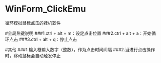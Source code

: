 # WinForm_ClickEmu
循环模拟鼠标点击的挂机软件

#全局热键说明
###1.ctrl + alt + m：设定点击位置
###2.ctrl + alt + a：开始循环点击
###3.ctrl + alt + q：停止点击

#其他
###1.输入框输入数字（整数），作为点击时间间隔
###2.当进行点击操作时，移动鼠标会自动触发停止
